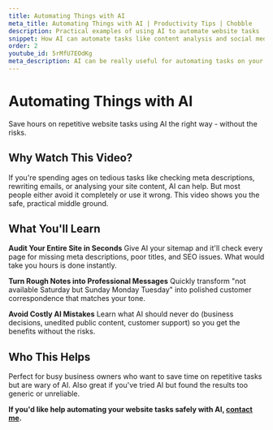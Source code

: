 ```yaml
---
title: Automating Things with AI
meta_title: Automating Things with AI | Productivity Tips | Chobble
description: Practical examples of using AI to automate website tasks
snippet: How AI can automate tasks like content analysis and social media research
order: 2
youtube_id: 5rMfU7EOdKg
meta_description: AI can be really useful for automating tasks on your website like analysing content or researching for social media
---
```


# Automating Things with AI

Save hours on repetitive website tasks using AI the right way - without the risks.

## Why Watch This Video?

If you're spending ages on tedious tasks like checking meta descriptions, rewriting emails, or analysing your site content, AI can help. But most people either avoid it completely or use it wrong. This video shows you the safe, practical middle ground.

## What You'll Learn

**Audit Your Entire Site in Seconds**
Give AI your sitemap and it'll check every page for missing meta descriptions, poor titles, and SEO issues. What would take you hours is done instantly.

**Turn Rough Notes into Professional Messages**
Quickly transform "not available Saturday but Sunday Monday Tuesday" into polished customer correspondence that matches your tone.

**Avoid Costly AI Mistakes**
Learn what AI should never do (business decisions, unedited public content, customer support) so you get the benefits without the risks.

## Who This Helps

Perfect for busy business owners who want to save time on repetitive tasks but are wary of AI. Also great if you've tried AI but found the results too generic or unreliable.

**If you'd like help automating your website tasks safely with AI, [contact me](/contact/).**